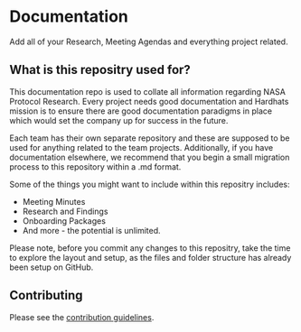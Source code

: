 # Documentation

Add all of your Research, Meeting Agendas and everything project related.

## What is this repositry used for?

This documentation repo is used to collate all information regarding NASA Protocol Research. Every
project needs good documentation and Hardhats mission is to ensure there are good documentation
paradigms in place which would set the company up for success in the future.

Each team has their own separate repository and these are supposed to be used for anything related
to the team projects. Additionally, if you have documentation elsewhere, we recommend that you begin
a small migration process to this repository within a .md format.

Some of the things you might want to include within this repositry includes:

- Meeting Minutes
- Research and Findings
- Onboarding Packages
- And more - the potential is unlimited.

Please note, before you commit any changes to this repositry, take the time to explore the layout
and setup, as the files and folder structure has already been setup on GitHub.

## Contributing

Please see the [contribution guidelines](CONTRIBUTING.md).
